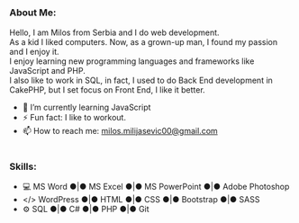 #
### About Me: 
Hello, I am Milos from Serbia and I do web development. <br>
As a kid I liked computers. Now, as a grown-up man, I found my passion and I enjoy it. <br>
I enjoy learning new programming languages and frameworks like JavaScript and PHP. <br>
I also like to work in SQL, in fact, I used to do Back End development in CakePHP, but I set focus on Front End, I like it better. <br>
- 🌱 I’m currently learning JavaScript 
- ⚡ Fun fact: I like to workout.
- 📫 How to reach me: milos.milijasevic00@gmail.com
#
### Skills:
- 💻 MS Word ●|● MS Excel ●|● MS PowerPoint ●|● Adobe Photoshop
- </> WordPress ●|● HTML ●|● CSS ●|● Bootstrap ●|● SASS
- ⚙ SQL ●|● C# ●|● PHP ●|● Git
#
